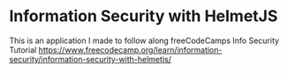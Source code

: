 # Information Security with HelmetJS

This is an application I made to follow along freeCodeCamps Info Security Tutorial https://www.freecodecamp.org/learn/information-security/information-security-with-helmetjs/
